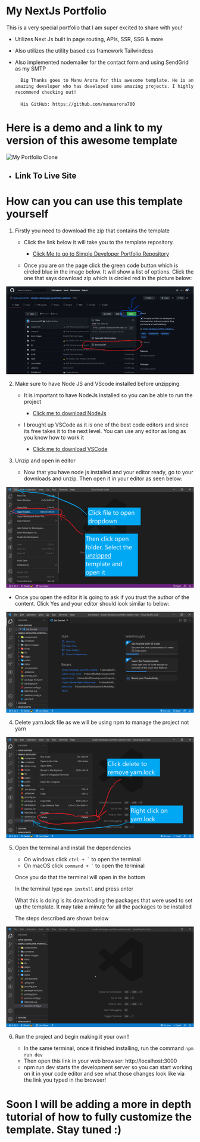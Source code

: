 # My NextJs Portfolio

This is a very special portfolio that I am super excited to share with you!

- Utilizes Next Js built in page routing, APIs, SSR, SSG & more

- Also utilizes the utility based css framework Tailwindcss

- Also implemented nodemailer for the contact form and using SendGrid as my SMTP

        Big Thanks goes to Manu Arora for this awesome template. He is an amazing developer who has developed some amazing projects. I highly recommend checking out!

        His GitHub: https://github.com/manuarora700

# Here is a demo and a link to my version of this awesome template

![My Portfolio Clone](./public/images/portfolio-demo.gif)

<ul>
   <li><a><h2>Link To Live Site</h2></a></li>
</ul>

# How can you can use this template yourself

1. Firstly you need to download the zip that contains the template

   - Click the link below it will take you to the template repository.

     - [Click Me to go to Simple Developer Portfolio Repository](https://github.com/manuarora700/simple-developer-portfolio-website)

   - Once you are on the page click the green code button which is circled blue in the image below. It will show a list of options. Click the one that says download zip which is circled red in the picture below:

![Portfolio Repo Screenshot](./public/images/readme-screenshot-one.jpg)

2. Make sure to have Node JS and VScode installed before unzipping.

   - It is important to have NodeJs installed so you can be able to run the project

     - [Click me to download NodeJs](https://nodejs.org/en/)

   - I brought up VSCode as it is one of the best code editors and since its free takes it to the next level. You can use any editor as long as you know how to work it
     - [Click me to download VSCode](https://code.visualstudio.com/)

3. Unzip and open in editor
   - Now that you have node js installed and your editor ready, go to your downloads and unzip. Then open it in your editor as seen below:

![Opening Project in VSCode](./public/images/readme-screenshot-two.png)

- Once you open the editor it is going to ask if you trust the author of the content. Click Yes and your editor should look similar to below:

![Opening Project in VSCode Final](./public/images/readme-screenshot-three.png)

4. Delete yarn.lock file as we will be using npm to manage the project not yarn

![Deleting yarn.lock](./public/images/readme-screenshot-four.png)

5. Open the terminal and install the dependencies

   - On windows click <code>ctrl + `</code> to open the terminal
   - On macOS click <code>command + `</code> to open the terminal

   Once you do that the terminal will open in the bottom

   In the terminal type <code>npm install</code> and press enter

   What this is doing is its downloading the packages that were used to set up the template. It may take a minute for all the packages to be installed

   The steps described are shown below

![Installing Dependencies](./public/images/readme-screenshot-five.gif)

6. Run the project and begin making it your own!!

   - In the same terminal, once it finished installing, run the command <code>npm run dev</code>
   - Then open this link in your web browser: http://localhost:3000
   - npm run dev starts the development server so you can start working on it in your code editor and see what those changes look like via the link you typed in the browser!

# Soon I will be adding a more in depth tutorial of how to fully customize the template. Stay tuned :)
